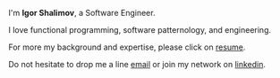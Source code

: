 ---
---

I'm **Igor Shalimov**, a Software Engineer.

I love functional programming, software patternology, and engineering.

For more my background and expertise, please click on [resume].

Do not hesitate to drop me a line [email] or join my network on [linkedin].


[projects]: /projects
[resume]: https://demo.nurlan.co/hugo-vitae/
[linkedin]: https://linkedin.com/in/jshero
[email]: mailto:work.igor.shalimov@gmail.com
